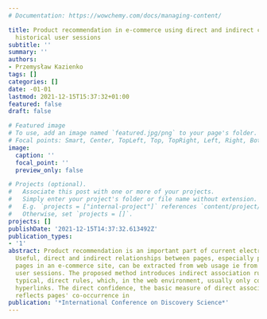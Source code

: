 ```yaml
---
# Documentation: https://wowchemy.com/docs/managing-content/

title: Product recommendation in e-commerce using direct and indirect confidence for
  historical user sessions
subtitle: ''
summary: ''
authors:
- Przemysław Kazienko
tags: []
categories: []
date: -01-01
lastmod: 2021-12-15T15:37:32+01:00
featured: false
draft: false

# Featured image
# To use, add an image named `featured.jpg/png` to your page's folder.
# Focal points: Smart, Center, TopLeft, Top, TopRight, Left, Right, BottomLeft, Bottom, BottomRight.
image:
  caption: ''
  focal_point: ''
  preview_only: false

# Projects (optional).
#   Associate this post with one or more of your projects.
#   Simply enter your project's folder or file name without extension.
#   E.g. `projects = ["internal-project"]` references `content/project/deep-learning/index.md`.
#   Otherwise, set `projects = []`.
projects: []
publishDate: '2021-12-15T14:37:32.613492Z'
publication_types:
- '1'
abstract: Product recommendation is an important part of current electronic commerce.
  Useful, direct and indirect relationships between pages, especially product home
  pages in an e-commerce site, can be extracted from web usage ie from historical
  user sessions. The proposed method introduces indirect association rules complementing
  typical, direct rules, which, in the web environment, usually only confirm existing
  hyperlinks. The direct confidence, the basic measure of direct association rules,
  reflects pages' co-occurrence in
publication: '*International Conference on Discovery Science*'
---
```

